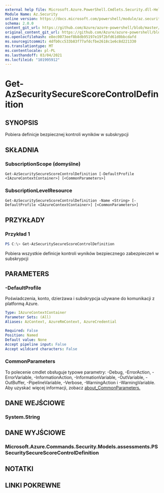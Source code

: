 ```yaml
---
external help file: Microsoft.Azure.PowerShell.Cmdlets.Security.dll-Help.xml
Module Name: Az.Security
online version: https://docs.microsoft.com/powershell/module/az.security/Get-AzSecuritySecureScoreControlDefinition
schema: 2.0.0
content_git_url: https://github.com/Azure/azure-powershell/blob/master/src/Security/Security/help/Get-AzSecuritySecureScoreControlDefinition.md
original_content_git_url: https://github.com/Azure/azure-powershell/blob/master/src/Security/Security/help/Get-AzSecuritySecureScoreControlDefinition.md
ms.openlocfilehash: e8ec0073eef8b8db95197e19f2bfd61d0bbcdafd
ms.sourcegitcommit: 4dfb0cc533b83f77afdcfbe2618c1e6c8d221330
ms.translationtype: MT
ms.contentlocale: pl-PL
ms.lasthandoff: 03/04/2021
ms.locfileid: "101995912"
---
```

# Get-AzSecuritySecureScoreControlDefinition

## SYNOPSIS
Pobiera definicje bezpiecznej kontroli wyników w subskrypcji

## SKŁADNIA

### SubscriptionScope (domyślne)
```
Get-AzSecuritySecureScoreControlDefinition [-DefaultProfile <IAzureContextContainer>] [<CommonParameters>]
```

### SubscriptionLevelResource
```
Get-AzSecuritySecureScoreControlDefinition -Name <String> [-DefaultProfile <IAzureContextContainer>] [<CommonParameters>]
```

## PRZYKŁADY

### Przykład 1
```powershell
PS C:\> Get-AzSecuritySecureScoreControlDefinition
```

Pobiera wszystkie definicje kontroli wyników bezpiecznego zabezpieczeń w subskrypcji

## PARAMETERS

### -DefaultProfile
Poświadczenia, konto, dzierżawa i subskrypcja używane do komunikacji z platformą Azure.

```yaml
Type: IAzureContextContainer
Parameter Sets: (All)
Aliases: AzContext, AzureRmContext, AzureCredential

Required: False
Position: Named
Default value: None
Accept pipeline input: False
Accept wildcard characters: False
```

### CommonParameters
To polecenie cmdlet obsługuje typowe parametry: -Debug, -ErrorAction, -ErrorVariable, -InformationAction, -InformationVariable, -OutVariable, -OutBuffer, -PipelineVariable, -Verbose, -WarningAction i -WarningVariable. Aby uzyskać więcej informacji, zobacz [about_CommonParameters.](http://go.microsoft.com/fwlink/?LinkID=113216)

## DANE WEJŚCIOWE

### System.String

## DANE WYJŚCIOWE

### Microsoft.Azure.Commands.Security.Models.assessments.PSSecuritySecureScoreControlDefinition

## NOTATKI

## LINKI POKREWNE
